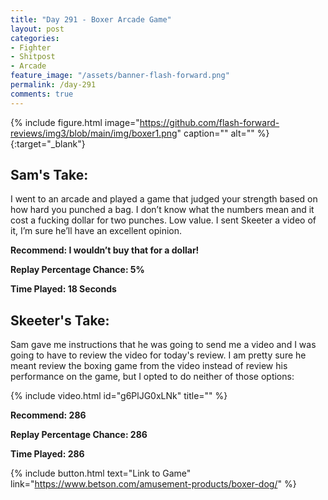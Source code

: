 ```yaml
---
title: "Day 291 - Boxer Arcade Game"
layout: post
categories:
- Fighter
- Shitpost
- Arcade
feature_image: "/assets/banner-flash-forward.png"
permalink: /day-291
comments: true
---
```


{% include figure.html image="https://github.com/flash-forward-reviews/img3/blob/main/img/boxer1.png" caption="" alt="" %}{:target="_blank"}
 
## Sam's Take:

I went to an arcade and played a game that judged your strength based on how hard you punched a bag. I don’t know what the numbers mean and it cost a fucking dollar for two punches. Low value. I sent Skeeter a video of it, I’m sure he’ll have an excellent opinion.
 
**Recommend: I wouldn’t buy that for a dollar!**

**Replay Percentage Chance: 5%**

**Time Played: 18 Seconds**

## Skeeter's Take:

Sam gave me instructions that he was going to send me a video and I was going to have to review the video for today's review. I am pretty sure he meant review the boxing game from the video instead of review his performance on the game, but I opted to do neither of those options:

{% include video.html id="g6PlJG0xLNk" title="" %}

**Recommend: 286**

**Replay Percentage Chance: 286**

**Time Played: 286**

{% include button.html text="Link to Game" link="https://www.betson.com/amusement-products/boxer-dog/" %}